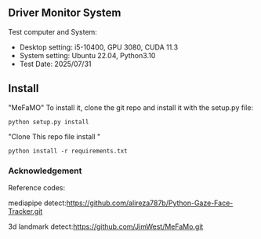 Driver Monitor System 
---

Test computer and System:

- Desktop setting: i5-10400, GPU 3080, CUDA 11.3
- System setting: Ubuntu 22.04, Python3.10
- Test Date: 2025/07/31



## Install

"MeFaMO"
To install it, clone the git repo and install it with the setup.py file:
```
python setup.py install
```
"Clone This repo file install "
```
python install -r requirements.txt
```


### Acknowledgement

Reference codes:

mediapipe detect:https://github.com/alireza787b/Python-Gaze-Face-Tracker.git

3d landmark detect:https://github.com/JimWest/MeFaMo.git





